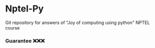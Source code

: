 # Nptel-Py
Git repository for answers of "Joy of computing using python" NPTEL course
### Guarantee ❌❌❌
